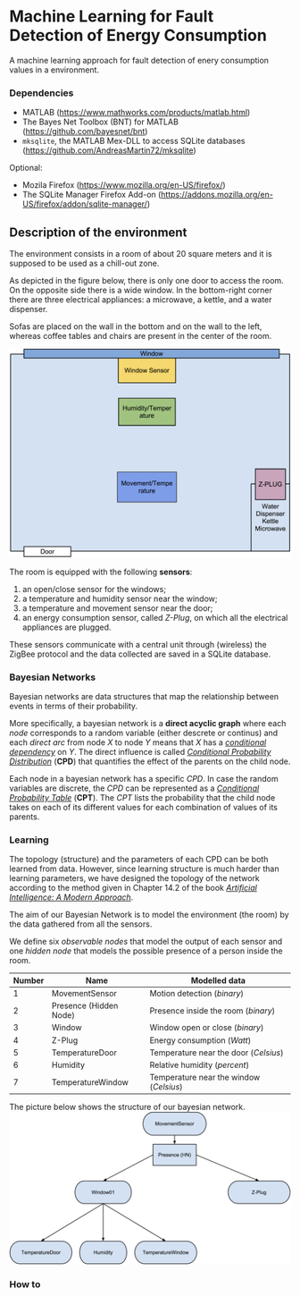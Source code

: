 # Machine Learning for Fault Detection of Energy Consumption #

A machine learning approach for fault detection of enery consumption
values in a environment.

### Dependencies

* MATLAB (https://www.mathworks.com/products/matlab.html)
* The Bayes Net Toolbox (BNT) for MATLAB (https://github.com/bayesnet/bnt)
* `mksqlite`, the MATLAB Mex-DLL to access SQLite databases (https://github.com/AndreasMartin72/mksqlite)

Optional:

* Mozila Firefox (https://www.mozilla.org/en-US/firefox/)
* The SQLite Manager Firefox Add-on (https://addons.mozilla.org/en-US/firefox/addon/sqlite-manager/)

## Description of the environment

The environment consists in a room of about 20 square meters and it is
supposed to be used as a chill-out zone.

As depicted in the figure below, there is only one door to access the
room. On the opposite side there is a wide window. In the bottom-right corner
there are three electrical appliances: a microwave, a kettle, and a
water dispenser.

Sofas are placed on the wall in the bottom and on the wall to the left,
whereas coffee tables and chairs are present in the center of the room.


<img src="img/room.png" width="600" alt="The environment">

The room is equipped with the following **sensors**:

1. an open/close sensor for the windows;
2. a temperature and humidity sensor near the window;
3. a temperature and movement sensor near the door;
4. an energy consumption sensor, called _Z-Plug_, on which all the
   electrical appliances are plugged.

These sensors communicate with a central unit through (wireless) the
ZigBee protocol and the data collected are saved in a SQLite
database.

### Bayesian Networks

Bayesian networks are data structures that map the relationship between
events in terms of their probability.

More specifically, a bayesian network is a **direct acyclic graph**
where each _node_ corresponds to a random variable (either descrete or
continus) and each _direct arc_ from node _X_ to node _Y_ means that _X_
has a
_[conditional dependency](https://en.wikipedia.org/wiki/Conditional_dependence)_
on _Y_.  The direct influence is called
_[Conditional Probability Distribution](https://en.wikipedia.org/wiki/Conditional_probability_distribution)_
(**CPD**) that quantifies the effect of the parents on the child node.

Each node in a bayesian network has a specific _CPD_. In case the random
variables are discrete, the _CPD_ can be represented as a
_[Conditional Probability Table](https://en.wikipedia.org/wiki/Conditional_probability_table)_
(**CPT**). The _CPT_ lists the probability that the child node takes on
each of its different values for each combination of values of its
parents.


### Learning

The topology (structure) and the parameters of each CPD can be both
learned from data.  However, since learning structure is much harder
than learning parameters, we have designed the topology of the network
according to the method given in Chapter 14.2 of the book
_[Artificial Intelligence: A Modern Approach](http://aima.cs.berkeley.edu/)_.

The aim of our Bayesian Network is to model the environment (the room) by the data
gathered from all the sensors.

We define six _observable nodes_ that model the output of each sensor and
one _hidden node_ that models the possible presence of a person inside the
room.


Number | Name | Modelled data 
------ | ----  | -----------
1	| MovementSensor	| Motion detection (_binary_)
2  | Presence (Hidden Node) | Presence inside the room  (_binary_)
3	| Window			| Window open or close (_binary_)
4	| Z-Plug			| Energy consumption (_Watt_)
5	| TemperatureDoor	| Temperature near the door (_Celsius_)
6	| Humidity			| Relative humidity (_percent_)
7	| TemperatureWindow	| Temperature near the window (_Celsius_)

The picture below shows the structure of our bayesian network.
<img src="img/bnet.png" width="600" alt="The Bayesian Network">



### How to
